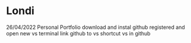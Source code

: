 # Londi
26/04/2022
Personal Portfolio
download and instal github 
registered and open
new vs terminal
link github to vs
shortcut vs in github
